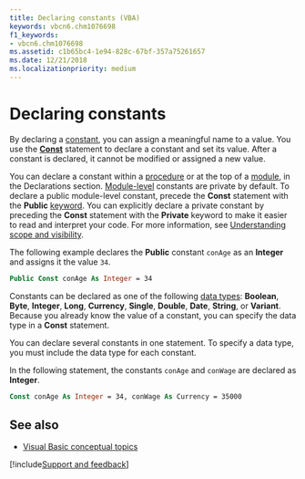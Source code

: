 ```yaml
---
title: Declaring constants (VBA)
keywords: vbcn6.chm1076698
f1_keywords:
- vbcn6.chm1076698
ms.assetid: c1b65bc4-1e94-828c-67bf-357a75261657
ms.date: 12/21/2018
ms.localizationpriority: medium
---
```



# Declaring constants

By declaring a [constant](../../Glossary/vbe-glossary.md#constant), you can assign a meaningful name to a value. You use the **[Const](../../reference/user-interface-help/const-statement.md)** statement to declare a constant and set its value. After a constant is declared, it cannot be modified or assigned a new value.

You can declare a constant within a [procedure](../../Glossary/vbe-glossary.md#procedure) or at the top of a [module](../../Glossary/vbe-glossary.md#module), in the Declarations section. [Module-level](../../Glossary/vbe-glossary.md#module-level) constants are private by default. To declare a public module-level constant, precede the **Const** statement with the **Public** [keyword](../../Glossary/vbe-glossary.md#keyword). You can explicitly declare a private constant by preceding the **Const** statement with the **Private** keyword to make it easier to read and interpret your code. For more information, see [Understanding scope and visibility](understanding-scope-and-visibility.md).

The following example declares the **Public** constant `conAge` as an **Integer** and assigns it the value `34`.

```vb
Public Const conAge As Integer = 34
```

Constants can be declared as one of the following [data types](../../reference/user-interface-help/data-type-summary.md): **Boolean**, **Byte**, **Integer**, **Long**, **Currency**, **Single**, **Double**, **Date**, **String**, or **Variant**. Because you already know the value of a constant, you can specify the data type in a **Const** statement. 

You can declare several constants in one statement. To specify a data type, you must include the data type for each constant. 

In the following statement, the constants `conAge` and `conWage` are declared as **Integer**.

```vb
Const conAge As Integer = 34, conWage As Currency = 35000
```

## See also

- [Visual Basic conceptual topics](../../reference/user-interface-help/visual-basic-conceptual-topics.md)

[!include[Support and feedback](~/includes/feedback-boilerplate.md)]
